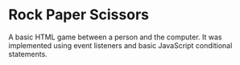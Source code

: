 # Rock Paper Scissors

A basic HTML game between a person and the computer.
It was implemented using event listeners and basic JavaScript conditional statements.
